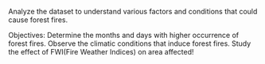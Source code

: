 
Analyze the dataset to understand various factors and conditions that could cause forest fires.

Objectives:
Determine the months and days with higher occurrence of forest fires.
Observe the climatic conditions that induce forest fires.
Study the effect of FWI(Fire Weather Indices) on area affected!
